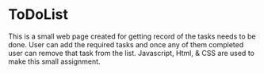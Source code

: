 # ToDoList
This is a small web page created for getting record of the tasks needs to be done. User can add the required tasks and once any of them completed user can remove that task from the list. Javascript, Html, & CSS are used to make this small assignment. 
